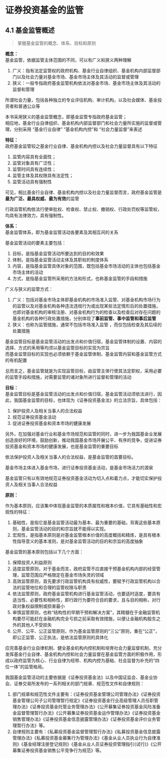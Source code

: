 # 证券投资基金的监管

## 4.1 基金监管概述

> 掌握基金监管的概念、体系、目标和原则

**概念：**  
基金监管，依据监管主体范围的不同，可以有广义和狭义两种理解
1. 广义：指有法定监管权的政府机构、基金行业自律组织、基金机构内部监督部门以及社会力量对基金市场、基金市场主体及其活动的监督或管理
2. 狭义：一般专指政府基金监管机构依法对基金市场、基金市场主体及其活动的监督和管理

所谓社会力量，包括各种独立的专业评估机构、审计机构，以及社会媒体、基金投资者和普通公众等

本书采用狭义的基金监管概念，即基金监管专指政府基金监管；  
相应地，基金行业自律组织、基金机构内部监督部门和社会力量所实施的监督或管理，分别采用 “基金行业自律” “基金机构内控”和 “社会力量监督”来表述

**特征：**  
政府基金监管较之基金行业自律、基金机构内控以及社会力量监督具有以下特征
1. 监管内容具有全面性；
2. 监管对象具有广泛性；
3. 监管时间具有连续性；
4. 监管主体及其权限具有法定性；
5. 监管活动具有强制性

可见，相比基金行业自律、基金机构内控以及社会力量监督而言，政府基金监管是**最为广泛、最具权威、最为有效**的监管

行政监管机构依法行使审批权、检查权、禁止权、撤销权、行政处罚权等监管权，均具有法律效力，具有强制性。

**体系：**  
基金监管体系，即为基金监管活动各要素及其相互间的关系

基金监管活动的要素主要包括：
1. 目标，是指基金监管活动所要达到的目的和效果
2. 体制，是指基金监管活动主体及其职权的制度体系
3. 内容，是指基金监管具体对象的范围，既包括基金市场活动的主体也包括基金市场主体的活动
4. 方式，是指基金监管所采用的方法和形式，也称基金监管的手段和措施

广义与狭义的监管方式：
1. 广义：包括对基金市场主体即基金机构的市场准入监管、对基金机构市场行为的监管以及对基金机构各种违法违规行为或出现某些法定情形后的处置措施，也即对基金机构的审核注册、对基金机构行为的检查以及检查后对存在问题的基金机构的各种行政处置措施，分别体现了**事前监管、事中监管和事后监管**
2. 狭义：也称为监管措施，通常不包括市场准入监管 ，而仅包括检查及其后续的处置措施

基金监管目标是基金监管活动的出发点和价值归宿，基金监管体制的设置、内容的选择、方式的釆用等均须以基金监管目标的实现为宗旨  
而基金监管目标的实现也必须依赖于基金监管体制、基金监管内容和基金监管方式的有机配置

总而言之，基金监管就是为实现监管目标，由监管主体行使其法定职权，采用必要的监管手段和措施，对需要监管的诸对象所进行监督和管理的活动

**目标：**  
基金监管目标是基金监管活动的出发点和价值归宿，基金监管活动须依法进行，因此，我国基金监管的目标，也体现为《证券投资基金法》的立法宗旨，具体包括：
1. 保护投资人及相关当事人的合法权益
2. 规范证券投资基金活动
3. 促进证券投资基金和资本市场的健康发展

另外，在加强对基金行业和基金市场规范和监管的同时，进一步为我国基金业发展创造良好的环境，鼓励创新，推动我国基金市场开展公平、有序的竞争，促进证券投资基金和资本市场的健康发展，也是基金监管的重要目标

依法保护投资人及相关当事人的合法权益，是基金监管的首要目标。

基金市场主体进入基金市场，进行证券投资基金活动，是基金市场活力的源泉

基金监管只有以有效地规范证券投资基金活动为切入点和着力点，才能切实保护投资人及相关当事人合法权益

**原则：**

作为基本原则，应该集中体现基金监管的本质属性和根本价值，它具有基础性和宏观性的特征：
1. 基础性，是指它是基金监管活动最为基本、最为重要的基础，背离这些基本原则，基金监管活动的目的和宗旨就不能得以实现。
2. 宏观性，是指基本原则是对基金监管根本价值的高度概括和精炼，是具有根本性指导意义的基本准则，是对基金监管活动的目的和宗旨的高度抽象

基金监管的基本原则包括以下几个方面：
1. 保障投资人利益原则
2. 适度监管原则，对于基金而言，政府监管不应直接干预基金机构内部的经营管理，监管范围应严格限定在基金市场失灵的领域
3. 高效监管原则，首先要求行政监管机构具有权威性，要赋予行政监管机构以合法的监管地位和合理的监管权限与职责
4. 依法监管原则，政府基金监管机构进行基金监管活动，也要适时适度，要具有适当性、必要性和相称性，即行政行为要符合目的要求，且与目的相称，对行政对象权益限制或损害最小
5. 审慎监管原则，也称“结构性的早期干预和解决方案”，其精髓在于金融监管机构要尽可能赶在金融机构完全亏损之前采取有效措施，以便让金融机构股东之外的其他人不受损失
6. 公开、公平、公正监管原则，作为基金监管原则的“三公”原则，重在“公正”，即公正监管、公正执法，是依法监管原则的具体化

应完善基金行业自律机制、健全基金机构内控机制和培育社会力量监督机制，充分发挥基金行业自律、基金机构内控和社会力量监督在基金监管方面的积极作用，形成以政府监管为核心、行业自律为纽带、机构内控为基础、社会监督为补充的“四位一体”的监管格局。

我国基金监管活动的主要依据是《证券投资基金法》以及中国证监会、基金业协会、证券交易所发布的一系列相关的部门规章、规范性文件和自律规则：
1. 部门规章和规范性文件主要有：《证券投资基金管理公司管理办法》《证券投资基金管理公司子公司管理暂行规定》《证券投资基金行业高级管理人员任职管理办法》《证券投资基金托管业务管理办法》《公开募集证券投资基金风险准备金监督管理暂行办法》《公开募集证券投资基金运作管理办法》《证券投资基金销售管理办法》《证券投资基金信息披露管理办法》《证券投资基金评价业务管理暂行办法》等。
2. 自律规则主要有：《私募投资基金监督管理暂行办法》《私募投资基金信息披露管理办法》《私募投资基金募集行为管理办法》《基金从业人员执业行为自律准则》《基金经理注册登记规则》《基金从业人员证券投资管理指引(试行)》《公开募集证券投资基金销售公平竞争行为规范》等。